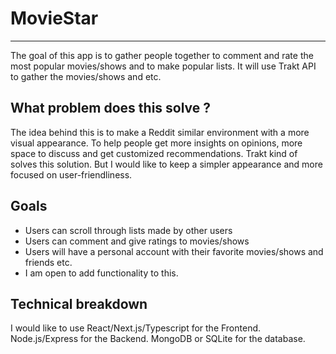 # MovieStar
---
The goal of this app is to gather people together to comment and rate the most popular movies/shows and to make popular lists. It will  use Trakt API to gather the movies/shows  and etc.

## What problem does this solve ? 

The idea behind this is to make a Reddit similar environment with a more visual appearance. To help people get more insights on opinions, more space to discuss and get customized recommendations. Trakt kind of solves this solution. But I would like to keep a simpler appearance and more focused on user-friendliness.

## Goals
- Users can scroll through lists made by other users 
- Users can comment and give ratings to movies/shows
- Users will have a personal account with their favorite movies/shows and friends etc.
- I am open to add functionality to this.

## Technical breakdown
I would like to use React/Next.js/Typescript for the Frontend. 
Node.js/Express for the Backend.
MongoDB or SQLite for the database.





